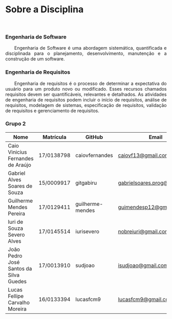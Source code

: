 
# Sobre a Disciplina
<br>
<h3><strong>Engenharia de Software</strong></h3>
<p align="justify"> &emsp;&emsp;Engenharia de Software é uma abordagem sistemática, quantificada e disciplinada para o planejamento, desenvolvimento, manutenção e a construção de um software.</p>

<h3><strong>Engenharia de Requisitos</strong></h3>
<p align="justify"> &emsp;&emsp;Engenharia de requisitos é o processo de determinar a expectativa do usuário para um produto novo ou modificado. Esses recursos chamados requisitos devem ser quantificáveis, relevantes e detalhados. As atividades de engenharia de requisitos podem incluir o início de requisitos, análise de requisitos, modelagem de sistemas, especificação de requisitos, validação de requisitos e gerenciamento de requisitos.</p>

<h3><strong>Grupo 2</strong></h2>

| Nome | Matrícula | GitHub | Email |
| --- | --- | --- | --- |
| Caio Vinicius Fernandes de Araújo | 17/0138798 | caiovfernandes | caiovf13@gmail.com |
| Gabriel Alves Soares de Souza | 15/0009917  | gitgabiru | gabrielsoares.prog@gmail.com |
| Guilherme Mendes Pereira | 17/0129411 | guilherme-mendes | guimendesp12@gmail.com |
| Iuri de Souza Severo Alves | 17/0145514 | iurisevero | nobreiuri@gmail.com |
| João Pedro José Santos da Silva Guedes | 17/0013910 | sudjoao | isudjoao@gmail.com |
| Lucas Fellipe Carvalho Moreira | 16/0133394 | lucasfcm9 | lucasfcm9@gmail.com |


<!DOCTYPE html>
<html>
<head>
<style src='docs/docs/assets/css/table.css'>
</style>
<link rel="stylesheet" href="docs/assets/css/table.css">
</head>
</html> 

